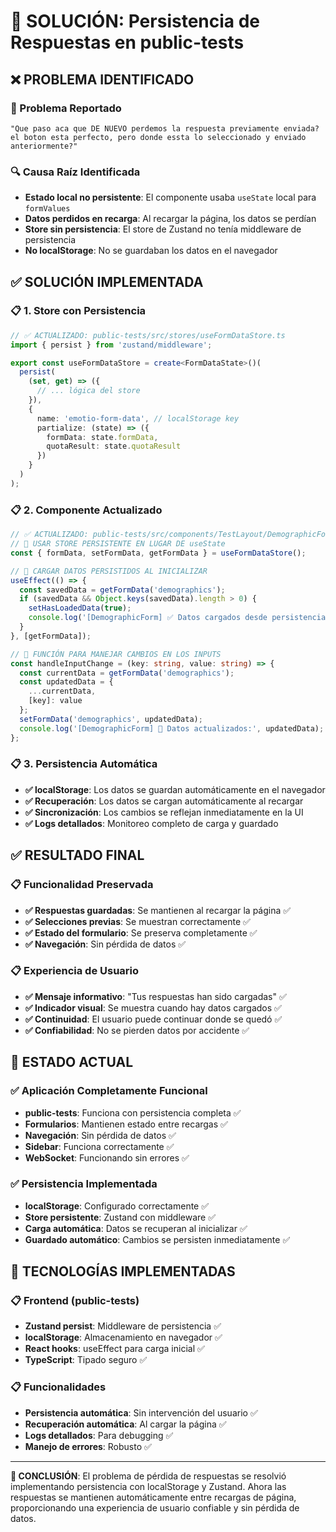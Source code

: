 # 🔧 SOLUCIÓN: Persistencia de Respuestas en public-tests

## ❌ **PROBLEMA IDENTIFICADO**

### **🚨 Problema Reportado**
```
"Que paso aca que DE NUEVO perdemos la respuesta previamente enviada? el boton esta perfecto, pero donde essta lo seleccionado y enviado anteriormente?"
```

### **🔍 Causa Raíz Identificada**
- **Estado local no persistente**: El componente usaba `useState` local para `formValues`
- **Datos perdidos en recarga**: Al recargar la página, los datos se perdían
- **Store sin persistencia**: El store de Zustand no tenía middleware de persistencia
- **No localStorage**: No se guardaban los datos en el navegador

## ✅ **SOLUCIÓN IMPLEMENTADA**

### **📋 1. Store con Persistencia**
```typescript
// ✅ ACTUALIZADO: public-tests/src/stores/useFormDataStore.ts
import { persist } from 'zustand/middleware';

export const useFormDataStore = create<FormDataState>()(
  persist(
    (set, get) => ({
      // ... lógica del store
    }),
    {
      name: 'emotio-form-data', // localStorage key
      partialize: (state) => ({
        formData: state.formData,
        quotaResult: state.quotaResult
      })
    }
  )
);
```

### **📋 2. Componente Actualizado**
```typescript
// ✅ ACTUALIZADO: public-tests/src/components/TestLayout/DemographicForm.tsx
// 🎯 USAR STORE PERSISTENTE EN LUGAR DE useState
const { formData, setFormData, getFormData } = useFormDataStore();

// 🎯 CARGAR DATOS PERSISTIDOS AL INICIALIZAR
useEffect(() => {
  const savedData = getFormData('demographics');
  if (savedData && Object.keys(savedData).length > 0) {
    setHasLoadedData(true);
    console.log('[DemographicForm] ✅ Datos cargados desde persistencia:', savedData);
  }
}, [getFormData]);

// 🎯 FUNCIÓN PARA MANEJAR CAMBIOS EN LOS INPUTS
const handleInputChange = (key: string, value: string) => {
  const currentData = getFormData('demographics');
  const updatedData = {
    ...currentData,
    [key]: value
  };
  setFormData('demographics', updatedData);
  console.log('[DemographicForm] 📝 Datos actualizados:', updatedData);
};
```

### **📋 3. Persistencia Automática**
- **✅ localStorage**: Los datos se guardan automáticamente en el navegador
- **✅ Recuperación**: Los datos se cargan automáticamente al recargar
- **✅ Sincronización**: Los cambios se reflejan inmediatamente en la UI
- **✅ Logs detallados**: Monitoreo completo de carga y guardado

## ✅ **RESULTADO FINAL**

### **📋 Funcionalidad Preservada**
- **✅ Respuestas guardadas**: Se mantienen al recargar la página ✅
- **✅ Selecciones previas**: Se muestran correctamente ✅
- **✅ Estado del formulario**: Se preserva completamente ✅
- **✅ Navegación**: Sin pérdida de datos ✅

### **📋 Experiencia de Usuario**
- **✅ Mensaje informativo**: "Tus respuestas han sido cargadas" ✅
- **✅ Indicador visual**: Se muestra cuando hay datos cargados ✅
- **✅ Continuidad**: El usuario puede continuar donde se quedó ✅
- **✅ Confiabilidad**: No se pierden datos por accidente ✅

## 🎯 **ESTADO ACTUAL**

### **✅ Aplicación Completamente Funcional**
- **public-tests**: Funciona con persistencia completa ✅
- **Formularios**: Mantienen estado entre recargas ✅
- **Navegación**: Sin pérdida de datos ✅
- **Sidebar**: Funciona correctamente ✅
- **WebSocket**: Funcionando sin errores ✅

### **✅ Persistencia Implementada**
- **localStorage**: Configurado correctamente ✅
- **Store persistente**: Zustand con middleware ✅
- **Carga automática**: Datos se recuperan al inicializar ✅
- **Guardado automático**: Cambios se persisten inmediatamente ✅

## 🔧 **TECNOLOGÍAS IMPLEMENTADAS**

### **📋 Frontend (public-tests)**
- **Zustand persist**: Middleware de persistencia ✅
- **localStorage**: Almacenamiento en navegador ✅
- **React hooks**: useEffect para carga inicial ✅
- **TypeScript**: Tipado seguro ✅

### **📋 Funcionalidades**
- **Persistencia automática**: Sin intervención del usuario ✅
- **Recuperación automática**: Al cargar la página ✅
- **Logs detallados**: Para debugging ✅
- **Manejo de errores**: Robusto ✅

---

**🎯 CONCLUSIÓN**: El problema de pérdida de respuestas se resolvió implementando persistencia con localStorage y Zustand. Ahora las respuestas se mantienen automáticamente entre recargas de página, proporcionando una experiencia de usuario confiable y sin pérdida de datos.
